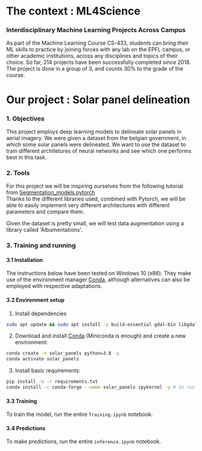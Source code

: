 # The context : ML4Science
### Interdisciplinary Machine Learning Projects Across Campus

As part of the Machine Learning Course CS-433, students can bring their ML skills to practice by joining forces with any lab on the EPFL campus, or other academic institutions, across any disciplines and topics of their choice. So far, 214 projects have been successfully completed since 2018.
The project is done in a group of 3, and counts 30% to the grade of the course.

# Our project : Solar panel delineation

### 1. Objectives
This project employs deep learning models to delineate solar panels in aerial imagery. 
We were given a dataset from the belgian government, in which some solar panels were delineated.
We want to use the dataset to train different architetures of neural networks and see which one performs best in this task.

### 2. Tools
For this project we will be inspiring ourselves from the following tutorial from [Segmentation_models.pytorch](https://github.com/qubvel/segmentation_models.pytorch/blob/master/examples/cars%20segmentation%20(camvid).ipynb) <br />
Thanks to the different libraries used, combined with Pytorch, we will be able to easily implement very different architectures with different parameters and compare them.

Given the dataset is pretty small, we will test data augmentation using a library called 'Albumentations'.



### 3. Training and running

#### 3.1 Installation
The instructions below have been tested on Windows 10 (x86). They make use of the environment manager [Conda](http://conda.io/), although alternatives can also be employed with respective adaptations.

#### 3.2 Environment setup

1. Install dependencies
```bash
sudo apt update && sudo apt install -y build-essential gdal-bin libgdal-dev
```

2. Download and install [Conda](http://conda.io/) (Miniconda is enough) and create a new environment:

```bash
conda create -n solar_panels python=3.8 -y
conda activate solar_panels
```

3. Install basic requirements:
```bash
pip install -U -r requirements.txt
conda install -c conda-forge --name solar_panels ipykernel -y # to run the jupyter notebooks
```

#### 3.3 Training

To train the model, run the entire `Training.ipynb` notebook.


#### 3.4 Predictions

To make predictions, run the entire `inference.ipynb` notebook.

